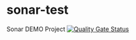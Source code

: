 # sonar-test
Sonar DEMO Project
[![Quality Gate Status](https://sonarcloud.io/api/project_badges/measure?project=SumanaG31_sonar-test&metric=alert_status)](https://sonarcloud.io/summary/new_code?id=SumanaG31_sonar-test)